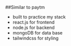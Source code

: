 ##Similar to paytm
- built to practice my stack
- react.js for frontend 
- node.js for backend 
- mongoDB for data base
- tailwindcss for styling
